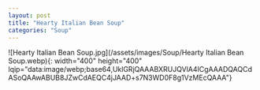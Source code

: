```yaml
---
layout: post
title: "Hearty Italian Bean Soup"
categories: "Soup"
---
```

![Hearty Italian Bean Soup.jpg](/assets/images/Soup/Hearty Italian Bean Soup.webp){: width="400" height="400" lqip="data:image/webp;base64,UklGRjQAAABXRUJQVlA4ICgAAADQAQCdASoQAAwABUB8JZwCdAEQC4jJAAD+s7N3WD0F8g1VzMEcQAAA"}

